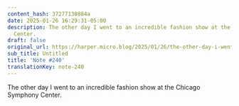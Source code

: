 ```yaml
---
content_hash: 37277130884a
date: 2025-01-26 16:29:31-05:00
description: The other day I went to an incredible fashion show at the Chicago Symphony
  Center.
draft: false
original_url: https://harper.micro.blog/2025/01/26/the-other-day-i-went.html
sub_title: Untitled
title: 'Note #240'
translationKey: note-240
---
```


The other day I went to an incredible fashion show at the Chicago Symphony Center.